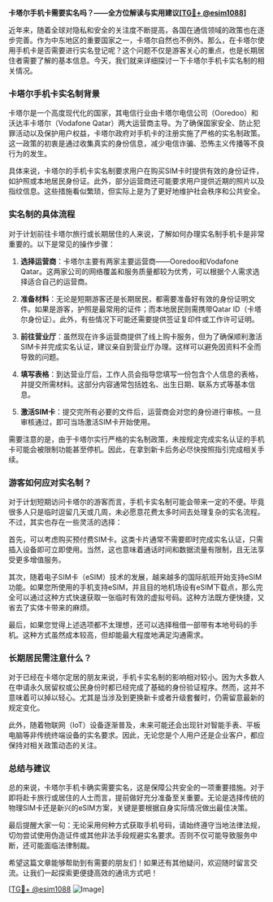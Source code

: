 **卡塔尔手机卡需要实名吗？——全方位解读与实用建议[[TG💪+ @esim1088](https://t.me/s/esim1088)]**

近年来，随着全球对隐私和安全的关注度不断提高，各国在通信领域的政策也在逐步完善。作为中东地区的重要国家之一，卡塔尔自然也不例外。那么，在卡塔尔使用手机卡是否需要进行实名登记呢？这个问题不仅是游客关心的重点，也是长期居住者需要了解的基本信息。今天，我们就来详细探讨一下卡塔尔手机卡实名制的相关情况。

### 卡塔尔手机卡实名制背景

卡塔尔是一个高度现代化的国家，其电信行业由卡塔尔电信公司（Ooredoo）和沃达丰卡塔尔（Vodafone Qatar）两大运营商主导。为了确保国家安全、防止犯罪活动以及保护用户权益，卡塔尔政府对手机卡的注册实施了严格的实名制政策。这一政策的初衷是通过收集真实的身份信息，减少电信诈骗、恐怖主义传播等不良行为的发生。

具体来说，卡塔尔的手机卡实名制要求用户在购买SIM卡时提供有效的身份证件，如护照或本地居民身份证。此外，部分运营商还可能要求用户提供近期的照片以及指纹信息。这些措施看似繁琐，但实际上是为了更好地维护社会秩序和公共安全。

### 实名制的具体流程

对于计划前往卡塔尔旅行或长期居住的人来说，了解如何办理实名制手机卡是非常重要的。以下是常见的操作步骤：

1. **选择运营商**：卡塔尔主要有两家主要运营商——Ooredoo和Vodafone Qatar。这两家公司的网络覆盖和服务质量都较为优秀，可以根据个人需求选择适合自己的运营商。

2. **准备材料**：无论是短期游客还是长期居民，都需要准备好有效的身份证明文件。如果是游客，护照是最常用的证件；而本地居民则需携带Qatar ID（卡塔尔身份证）。此外，有些情况下可能还需要提供签证复印件或工作许可证明。

3. **前往营业厅**：虽然现在许多运营商提供了线上购卡服务，但为了确保顺利激活SIM卡并完成实名认证，建议亲自到营业厅办理。这样可以避免因资料不全而导致的问题。

4. **填写表格**：到达营业厅后，工作人员会指导您填写一份包含个人信息的表格，并提交所需材料。这部分内容通常包括姓名、出生日期、联系方式等基本信息。

5. **激活SIM卡**：提交完所有必要的文件后，运营商会对您的身份进行审核。一旦审核通过，即可当场激活SIM卡开始使用。

需要注意的是，由于卡塔尔实行严格的实名制政策，未按规定完成实名认证的手机卡可能会被限制功能甚至停机。因此，在拿到新卡后务必尽快按照指引完成相关手续。

### 游客如何应对实名制？

对于计划短期访问卡塔尔的游客而言，手机卡实名制可能会带来一定的不便。毕竟很多人只是临时逗留几天或几周，未必愿意花费太多时间去处理复杂的实名流程。不过，其实也存在一些灵活的选择：

首先，可以考虑购买预付费SIM卡。这类卡片通常不需要即时完成实名认证，只需插入设备即可立即使用。当然，这也意味着通话时间和数据流量有限制，且无法享受更多增值服务。

其次，随着电子SIM卡（eSIM）技术的发展，越来越多的国际航班开始支持eSIM功能。如果您所使用的手机支持eSIM，并且目的地机场设有eSIM下载点，那么完全可以通过这种方式快速获取一张临时有效的虚拟号码。这种方法既方便快捷，又省去了实体卡带来的麻烦。

最后，如果您觉得上述选项都不太理想，还可以选择租借一部带有本地号码的手机。这种方式虽然成本较高，但却能最大程度地满足沟通需求。

### 长期居民需注意什么？

对于已经在卡塔尔定居的朋友来说，手机卡实名制的影响相对较小。因为大多数人在申请永久居留权或公民身份时都已经完成了基础的身份验证程序。然而，这并不意味着可以掉以轻心。尤其是当涉及到更换新卡或者升级套餐时，仍需留意最新的规定变化。

此外，随着物联网（IoT）设备逐渐普及，未来可能还会出现针对智能手表、平板电脑等非传统终端设备的实名要求。因此，无论您是个人用户还是企业客户，都应保持对相关政策动态的关注。

### 总结与建议

总的来说，卡塔尔手机卡确实需要实名，这是保障公共安全的一项重要措施。对于即将赴卡旅行或居住的人士而言，提前做好充分准备至关重要。无论是选择传统的物理SIM卡还是新兴的eSIM方案，关键是要根据自身实际情况做出最佳决策。

最后提醒大家一句：无论采用何种方式获取手机号码，请始终遵守当地法律法规，切勿尝试使用伪造证件或其他非法手段规避实名要求。否则不仅可能导致服务中断，还可能面临法律制裁。

希望这篇文章能够帮助到有需要的朋友们！如果还有其他疑问，欢迎随时留言交流。让我们一起探索更便捷高效的通讯方式吧！

[[TG💪+ @esim1088](https://t.me/s/esim1088) ![Image](https://i.postimg.cc/4NQfJmqS/Snipaste-2025-05-13-00-14-12.png)]